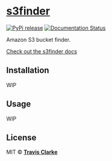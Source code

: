 # [s3finder](https://s3finder.readthedocs.io/en/latest/)

[![PyPi release](https://img.shields.io/pypi/v/s3finder.svg)](https://pypi.org/project/s3finder/)
[![Documentation Status](https://readthedocs.org/projects/s3finder/badge/?version=latest)](https://s3finder.readthedocs.io/en/latest/?badge=latest)

Amazon S3 bucket finder.

[Check out the s3finder docs](https://s3finder.readthedocs.io/en/latest/)

## Installation
WIP

## Usage
WIP


## License

MIT &copy; [**Travis Clarke**](https://blog.travismclarke.com/)
